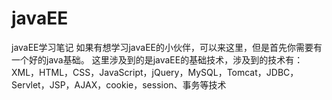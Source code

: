 # javaEE
javaEE学习笔记
如果有想学习javaEE的小伙伴，可以来这里，但是首先你需要有一个好的java基础。 这里涉及到的是javaEE的基础技术，涉及到的技术有：XML，HTML，CSS，JavaScript，jQuery，MySQL，Tomcat，JDBC，Servlet，JSP，AJAX，cookie，session、事务等技术

